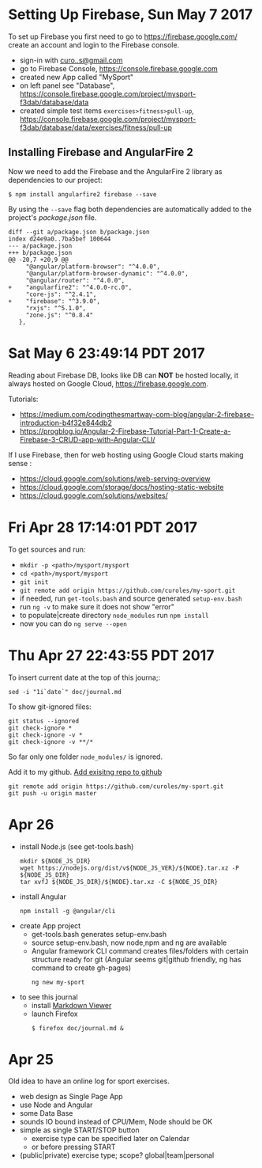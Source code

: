 

# Setting Up Firebase, Sun May 7 2017

To set up Firebase you first need to go to https://firebase.google.com/
create an account and login to the Firebase console.

- sign-in with curo..s@gmail.com
- go to Firebase Console, https://console.firebase.google.com
- created new App called "MySport"
- on left panel see "Database", https://console.firebase.google.com/project/mysport-f3dab/database/data
- created simple test items `exercises>fitness>pull-up`, https://console.firebase.google.com/project/mysport-f3dab/database/data/exercises/fitness/pull-up

## Installing Firebase and AngularFire 2

Now we need to add the Firebase and the AngularFire 2 library as dependencies to our project:
 
`$ npm install angularfire2 firebase --save`
 
By using the `--save` flag both dependencies are automatically added to the project's *package.json* file.

```
diff --git a/package.json b/package.json
index d24e9a0..7ba5bef 100644
--- a/package.json
+++ b/package.json
@@ -20,7 +20,9 @@
     "@angular/platform-browser": "^4.0.0",
     "@angular/platform-browser-dynamic": "^4.0.0",
     "@angular/router": "^4.0.0",
+    "angularfire2": "^4.0.0-rc.0",
     "core-js": "^2.4.1",
+    "firebase": "^3.9.0",
     "rxjs": "^5.1.0",
     "zone.js": "^0.8.4"
   },
```

# Sat May  6 23:49:14 PDT 2017

Reading about Firebase DB, looks like DB can **NOT** be hosted locally,
it always hosted on Google Cloud, https://firebase.google.com.

Tutorials:
- https://medium.com/codingthesmartway-com-blog/angular-2-firebase-introduction-b4f32e844db2
- https://progblog.io/Angular-2-Firebase-Tutorial-Part-1-Create-a-Firebase-3-CRUD-app-with-Angular-CLI/

If I use Firebase, then for web hosting using Google Cloud starts making sense :
- https://cloud.google.com/solutions/web-serving-overview
- https://cloud.google.com/storage/docs/hosting-static-website
- https://cloud.google.com/solutions/websites/

# Fri Apr 28 17:14:01 PDT 2017

To get sources and run:
- `mkdir -p <path>/mysport/mysport`
- `cd <path>/mysport/mysport`
- `git init`
- `git remote add origin https://github.com/curoles/my-sport.git`
- if needed, run `get-tools.bash` and source generated `setup-env.bash`
- run `ng -v` to make sure it does not show "error"
- to populate|create directory `node_modules` run `npm install`
- now you can do `ng serve --open`

# Thu Apr 27 22:43:55 PDT 2017

To insert current date at the top of this journa;:
```
sed -i "1i`date`" doc/journal.md
```

To show git-ignored files:
```
git status --ignored
git check-ignore *
git check-ignore -v *
git check-ignore -v **/*
```

So far only one folder `node_modules/` is ignored.

Add it to my github.
[Add exisitng repo to github](https://help.github.com/articles/adding-an-existing-project-to-github-using-the-command-line/)

```
git remote add origin https://github.com/curoles/my-sport.git
git push -u origin master
```

# Apr 26

- install Node.js (see get-tools.bash)
    ```
    mkdir ${NODE_JS_DIR}
    wget https://nodejs.org/dist/v${NODE_JS_VER}/${NODE}.tar.xz -P ${NODE_JS_DIR}
    tar xvfJ ${NODE_JS_DIR}/${NODE}.tar.xz -C ${NODE_JS_DIR}
    ```
- install Angular
    ```
    npm install -g @angular/cli
    ```
- create App project
  + get-tools.bash generates setup-env.bash
  + source setup-env.bash, now node,npm and ng are available
  + Angular framework CLI command creates files/folders with certain structure ready for git
    (Angular seems git|github friendly, ng has command to create gh-pages)
    ```
    ng new my-sport
    ```
- to see this journal
  + install [Markdown Viewer](https://addons.mozilla.org/en-us/firefox/addon/markdown-viewer/)
  + launch Firefox
    ```
    $ firefox doc/journal.md &
    ```

# Apr 25

Old idea to have an online log for sport exercises.
- web design as Single Page App
- use Node and Angular
- some Data Base
- sounds IO bound instead of CPU/Mem, Node should be OK
- simple as single START/STOP button
  + exercise type can be specified later on Calendar
  + or before pressing START
- (public|private) exercise type; scope? global|team|personal 

